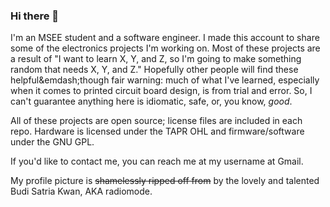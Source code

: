 ### Hi there 👋

I'm an MSEE student and a software engineer. I made this account to share some of the electronics
projects I'm working on. Most of these projects are a result of "I want to learn X, Y, and Z, so
I'm going to make something random that needs X, Y, and Z." Hopefully other people will find these
helpful&emdash;though fair warning: much of what I've learned, especially when it comes to printed
circuit board design, is from trial and error. So, I can't guarantee anything here is idiomatic,
safe, or, you know, *good*.

All of these projects are open source; license files are included in each repo. Hardware is licensed
under the TAPR OHL and firmware/software under the GNU GPL.

If you'd like to contact me, you can reach me at my username at Gmail.

My profile picture is ~~shamelessly ripped off from~~ by the lovely and talented Budi Satria Kwan, AKA
radiomode.
